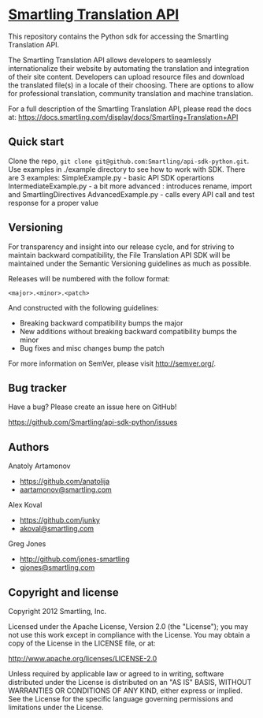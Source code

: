 [Smartling Translation API](https://docs.smartling.com/display/docs/Smartling+Translation+API)
=================

This repository contains the Python sdk for accessing the Smartling Translation API.

The Smartling Translation API allows developers to seamlessly internationalize their website by automating the translation and integration of their site content.
Developers can upload resource files and download the translated file(s) in a locale of their choosing. There are options to allow for professional translation, community translation and machine translation.

For a full description of the Smartling Translation API, please read the docs at: https://docs.smartling.com/display/docs/Smartling+Translation+API


Quick start
-----------

Clone the repo, `git clone git@github.com:Smartling/api-sdk-python.git`.
Use examples in ./example directory to see how to work with SDK.
There are 3 examples:
SimpleExample.py - basic API SDK operartions
IntermediateExample.py - a bit more advanced : introduces rename, import and SmartlingDirectives
AdvancedExample.py - calls every API call and test response for a proper value


Versioning
----------

For transparency and insight into our release cycle, and for striving to maintain backward compatibility, the File Translation API SDK will be maintained under the Semantic Versioning guidelines as much as possible.

Releases will be numbered with the follow format:

`<major>.<minor>.<patch>`

And constructed with the following guidelines:

* Breaking backward compatibility bumps the major
* New additions without breaking backward compatibility bumps the minor
* Bug fixes and misc changes bump the patch

For more information on SemVer, please visit http://semver.org/.


Bug tracker
-----------

Have a bug? Please create an issue here on GitHub!

https://github.com/Smartling/api-sdk-python/issues


Authors
-------

Anatoly Artamonov
* https://github.com/anatolija
* aartamonov@smartling.com

Alex Koval
* https://github.com/junky
* akoval@smartling.com

Greg Jones
* http://github.com/jones-smartling
* gjones@smartling.com


Copyright and license
---------------------

Copyright 2012 Smartling, Inc.

Licensed under the Apache License, Version 2.0 (the "License");
you may not use this work except in compliance with the License.
You may obtain a copy of the License in the LICENSE file, or at:

   http://www.apache.org/licenses/LICENSE-2.0

Unless required by applicable law or agreed to in writing, software
distributed under the License is distributed on an "AS IS" BASIS,
WITHOUT WARRANTIES OR CONDITIONS OF ANY KIND, either express or implied.
See the License for the specific language governing permissions and
limitations under the License.

